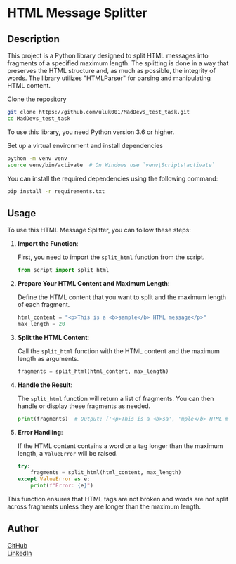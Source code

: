 # HTML Message Splitter

## Description

This project is a Python library designed to split HTML messages into fragments of a specified maximum length. The splitting is done in a way that preserves the HTML structure and, as much as possible, the integrity of words. The library utilizes "HTMLParser" for parsing and manipulating HTML content.

Clone the repository

```bash
git clone https://github.com/uluk001/MadDevs_test_task.git
cd MadDevs_test_task
```

To use this library, you need Python version 3.6 or higher.

Set up a virtual environment and install dependencies

```bash
python -m venv venv
source venv/bin/activate  # On Windows use `venv\Scripts\activate`
```

You can install the required dependencies using the following command:

```bash
pip install -r requirements.txt
```


## Usage

To use this HTML Message Splitter, you can follow these steps:

1. **Import the Function**: 

    First, you need to import the `split_html` function from the script.

    ```python
    from script import split_html
    ```

2. **Prepare Your HTML Content and Maximum Length**: 

    Define the HTML content that you want to split and the maximum length of each fragment.

    ```python
    html_content = "<p>This is a <b>sample</b> HTML message</p>"
    max_length = 20
    ```

3. **Split the HTML Content**: 

    Call the `split_html` function with the HTML content and the maximum length as arguments.

    ```python
    fragments = split_html(html_content, max_length)
    ```

4. **Handle the Result**: 

    The `split_html` function will return a list of fragments. You can then handle or display these fragments as needed.

    ```python
    print(fragments)  # Output: ['<p>This is a <b>sa', 'mple</b> HTML mes', 'sage</p>']
    ```

5. **Error Handling**: 

    If the HTML content contains a word or a tag longer than the maximum length, a `ValueError` will be raised.

    ```python
    try:
        fragments = split_html(html_content, max_length)
    except ValueError as e:
        print(f"Error: {e}")
    ```

This function ensures that HTML tags are not broken and words are not split across fragments unless they are longer than the maximum length.



## Author

[GitHub](https://github.com/uluk001)  
[LinkedIn](https://www.linkedin.com/in/ismailov-uluk-92784a233/)